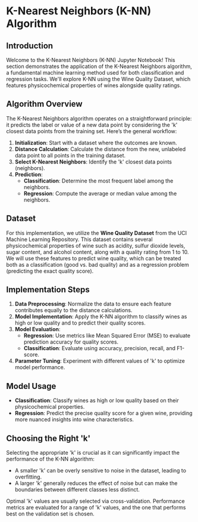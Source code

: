 # K-Nearest Neighbors (K-NN) Algorithm

## Introduction

Welcome to the K-Nearest Neighbors (K-NN) Jupyter Notebook! This section demonstrates the application of the K-Nearest Neighbors algorithm, a fundamental machine learning method used for both classification and regression tasks. We'll explore K-NN using the Wine Quality Dataset, which features physicochemical properties of wines alongside quality ratings.

## Algorithm Overview

The K-Nearest Neighbors algorithm operates on a straightforward principle: it predicts the label or value of a new data point by considering the 'k' closest data points from the training set. Here’s the general workflow:

1. **Initialization**: Start with a dataset where the outcomes are known.
2. **Distance Calculation**: Calculate the distance from the new, unlabeled data point to all points in the training dataset.
3. **Select K-Nearest Neighbors**: Identify the 'k' closest data points (neighbors).
4. **Prediction**:
   - **Classification**: Determine the most frequent label among the neighbors.
   - **Regression**: Compute the average or median value among the neighbors.

## Dataset

For this implementation, we utilize the **Wine Quality Dataset** from the UCI Machine Learning Repository. This dataset contains several physicochemical properties of wine such as acidity, sulfur dioxide levels, sugar content, and alcohol content, along with a quality rating from 1 to 10. We will use these features to predict wine quality, which can be treated both as a classification (good vs. bad quality) and as a regression problem (predicting the exact quality score).

## Implementation Steps

1. **Data Preprocessing**: Normalize the data to ensure each feature contributes equally to the distance calculations.
2. **Model Implementation**: Apply the K-NN algorithm to classify wines as high or low quality and to predict their quality scores.
3. **Model Evaluation**:
   - **Regression**: Use metrics like Mean Squared Error (MSE) to evaluate prediction accuracy for quality scores.
   - **Classification**: Evaluate using accuracy, precision, recall, and F1-score.
4. **Parameter Tuning**: Experiment with different values of 'k' to optimize model performance.

## Model Usage

- **Classification**: Classify wines as high or low quality based on their physicochemical properties.
- **Regression**: Predict the precise quality score for a given wine, providing more nuanced insights into wine characteristics.

## Choosing the Right 'k'

Selecting the appropriate 'k' is crucial as it can significantly impact the performance of the K-NN algorithm:

- A smaller 'k' can be overly sensitive to noise in the dataset, leading to overfitting.
- A larger 'k' generally reduces the effect of noise but can make the boundaries between different classes less distinct.

Optimal 'k' values are usually selected via cross-validation. Performance metrics are evaluated for a range of 'k' values, and the one that performs best on the validation set is chosen.
